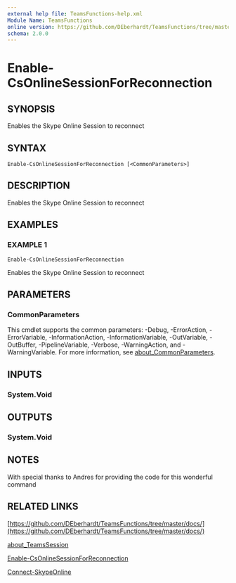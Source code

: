 ```yaml
---
external help file: TeamsFunctions-help.xml
Module Name: TeamsFunctions
online version: https://github.com/DEberhardt/TeamsFunctions/tree/master/docs/
schema: 2.0.0
---
```


# Enable-CsOnlineSessionForReconnection

## SYNOPSIS
Enables the Skype Online Session to reconnect

## SYNTAX

```
Enable-CsOnlineSessionForReconnection [<CommonParameters>]
```

## DESCRIPTION
Enables the Skype Online Session to reconnect

## EXAMPLES

### EXAMPLE 1
```
Enable-CsOnlineSessionForReconnection
```

Enables the Skype Online Session to reconnect

## PARAMETERS

### CommonParameters
This cmdlet supports the common parameters: -Debug, -ErrorAction, -ErrorVariable, -InformationAction, -InformationVariable, -OutVariable, -OutBuffer, -PipelineVariable, -Verbose, -WarningAction, and -WarningVariable. For more information, see [about_CommonParameters](http://go.microsoft.com/fwlink/?LinkID=113216).

## INPUTS

### System.Void
## OUTPUTS

### System.Void
## NOTES
With special thanks to Andres for providing the code for this wonderful command

## RELATED LINKS

[https://github.com/DEberhardt/TeamsFunctions/tree/master/docs/](https://github.com/DEberhardt/TeamsFunctions/tree/master/docs/)

[about_TeamsSession]()

[Enable-CsOnlineSessionForReconnection]()

[Connect-SkypeOnline]()

